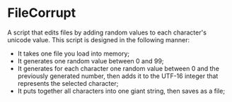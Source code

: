 # FileCorrupt
A script that edits files by adding random values to each character's unicode value.
This script is designed in the following manner:
- It takes one file you load into memory;
- It generates one random value between 0 and 99;
- It generates for each character one random value between 0 and the previously generated number, then adds it to the UTF-16 integer that represents the selected character;
- It puts together all characters into one giant string, then saves as a file;
